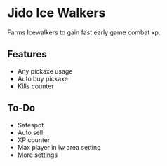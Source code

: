 
# Jido Ice Walkers

Farms Icewalkers to gain fast early game combat xp.


## Features

- Any pickaxe usage
- Auto buy pickaxe
- Kills counter


## To-Do

- Safespot
- Auto sell
- XP counter
- Max player in iw area setting
- More settings
